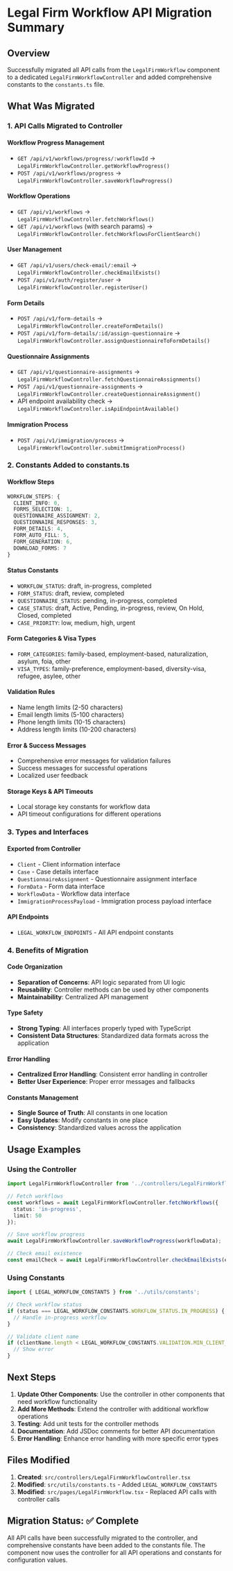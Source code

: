 # Legal Firm Workflow API Migration Summary

## Overview
Successfully migrated all API calls from the `LegalFirmWorkflow` component to a dedicated `LegalFirmWorkflowController` and added comprehensive constants to the `constants.ts` file.

## What Was Migrated

### 1. API Calls Migrated to Controller

#### Workflow Progress Management
- `GET /api/v1/workflows/progress/:workflowId` → `LegalFirmWorkflowController.getWorkflowProgress()`
- `POST /api/v1/workflows/progress` → `LegalFirmWorkflowController.saveWorkflowProgress()`

#### Workflow Operations
- `GET /api/v1/workflows` → `LegalFirmWorkflowController.fetchWorkflows()`
- `GET /api/v1/workflows` (with search params) → `LegalFirmWorkflowController.fetchWorkflowsForClientSearch()`

#### User Management
- `GET /api/v1/users/check-email/:email` → `LegalFirmWorkflowController.checkEmailExists()`
- `POST /api/v1/auth/register/user` → `LegalFirmWorkflowController.registerUser()`

#### Form Details
- `POST /api/v1/form-details` → `LegalFirmWorkflowController.createFormDetails()`
- `POST /api/v1/form-details/:id/assign-questionnaire` → `LegalFirmWorkflowController.assignQuestionnaireToFormDetails()`

#### Questionnaire Assignments
- `GET /api/v1/questionnaire-assignments` → `LegalFirmWorkflowController.fetchQuestionnaireAssignments()`
- `POST /api/v1/questionnaire-assignments` → `LegalFirmWorkflowController.createQuestionnaireAssignment()`
- API endpoint availability check → `LegalFirmWorkflowController.isApiEndpointAvailable()`

#### Immigration Process
- `POST /api/v1/immigration/process` → `LegalFirmWorkflowController.submitImmigrationProcess()`

### 2. Constants Added to constants.ts

#### Workflow Steps
```typescript
WORKFLOW_STEPS: {
  CLIENT_INFO: 0,
  FORMS_SELECTION: 1,
  QUESTIONNAIRE_ASSIGNMENT: 2,
  QUESTIONNAIRE_RESPONSES: 3,
  FORM_DETAILS: 4,
  FORM_AUTO_FILL: 5,
  FORM_GENERATION: 6,
  DOWNLOAD_FORMS: 7
}
```

#### Status Constants
- `WORKFLOW_STATUS`: draft, in-progress, completed
- `FORM_STATUS`: draft, review, completed
- `QUESTIONNAIRE_STATUS`: pending, in-progress, completed
- `CASE_STATUS`: draft, Active, Pending, in-progress, review, On Hold, Closed, completed
- `CASE_PRIORITY`: low, medium, high, urgent

#### Form Categories & Visa Types
- `FORM_CATEGORIES`: family-based, employment-based, naturalization, asylum, foia, other
- `VISA_TYPES`: family-preference, employment-based, diversity-visa, refugee, asylee, other

#### Validation Rules
- Name length limits (2-50 characters)
- Email length limits (5-100 characters)
- Phone length limits (10-15 characters)
- Address length limits (10-200 characters)

#### Error & Success Messages
- Comprehensive error messages for validation failures
- Success messages for successful operations
- Localized user feedback

#### Storage Keys & API Timeouts
- Local storage key constants for workflow data
- API timeout configurations for different operations

### 3. Types and Interfaces

#### Exported from Controller
- `Client` - Client information interface
- `Case` - Case details interface
- `QuestionnaireAssignment` - Questionnaire assignment interface
- `FormData` - Form data interface
- `WorkflowData` - Workflow data interface
- `ImmigrationProcessPayload` - Immigration process payload interface

#### API Endpoints
- `LEGAL_WORKFLOW_ENDPOINTS` - All API endpoint constants

### 4. Benefits of Migration

#### Code Organization
- **Separation of Concerns**: API logic separated from UI logic
- **Reusability**: Controller methods can be used by other components
- **Maintainability**: Centralized API management

#### Type Safety
- **Strong Typing**: All interfaces properly typed with TypeScript
- **Consistent Data Structures**: Standardized data formats across the application

#### Error Handling
- **Centralized Error Handling**: Consistent error handling in controller
- **Better User Experience**: Proper error messages and fallbacks

#### Constants Management
- **Single Source of Truth**: All constants in one location
- **Easy Updates**: Modify constants in one place
- **Consistency**: Standardized values across the application

## Usage Examples

### Using the Controller
```typescript
import LegalFirmWorkflowController from '../controllers/LegalFirmWorkflowController';

// Fetch workflows
const workflows = await LegalFirmWorkflowController.fetchWorkflows({
  status: 'in-progress',
  limit: 50
});

// Save workflow progress
await LegalFirmWorkflowController.saveWorkflowProgress(workflowData);

// Check email existence
const emailCheck = await LegalFirmWorkflowController.checkEmailExists(email);
```

### Using Constants
```typescript
import { LEGAL_WORKFLOW_CONSTANTS } from '../utils/constants';

// Check workflow status
if (status === LEGAL_WORKFLOW_CONSTANTS.WORKFLOW_STATUS.IN_PROGRESS) {
  // Handle in-progress workflow
}

// Validate client name
if (clientName.length < LEGAL_WORKFLOW_CONSTANTS.VALIDATION.MIN_CLIENT_NAME_LENGTH) {
  // Show error
}
```

## Next Steps

1. **Update Other Components**: Use the controller in other components that need workflow functionality
2. **Add More Methods**: Extend the controller with additional workflow operations
3. **Testing**: Add unit tests for the controller methods
4. **Documentation**: Add JSDoc comments for better API documentation
5. **Error Handling**: Enhance error handling with more specific error types

## Files Modified

1. **Created**: `src/controllers/LegalFirmWorkflowController.tsx`
2. **Modified**: `src/utils/constants.ts` - Added `LEGAL_WORKFLOW_CONSTANTS`
3. **Modified**: `src/pages/LegalFirmWorkflow.tsx` - Replaced API calls with controller calls

## Migration Status: ✅ Complete

All API calls have been successfully migrated to the controller, and comprehensive constants have been added to the constants file. The component now uses the controller for all API operations and constants for configuration values.
